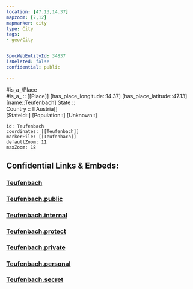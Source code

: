 ```yaml
---
location: [47.13,14.37] 
mapzoom: [7,12] 
mapmarker: city 
type: City
tags:
- geo/City


SpocWebEntityId: 34837
isDeleted: false
confidential: public

---
```

#is_a_/Place  
#is_a_ :: [[Place]] 
[has_place_longitude::14.37] 
[has_place_latitude::47.13] 
[name::Teufenbach] 
State ::  
Country :: [[Austria]]  
[StateId::] 
[Population::] 
[Unknown::] 


```leaflet
id: Teufenbach
coordinates: [[Teufenbach]] 
markerFile: [[Teufenbach]] 
defaultZoom: 11 
maxZoom: 18
```


## Confidential Links & Embeds: 

### [Teufenbach](/_Standards/Earth/Continent/Europe/Europe~Central/Austria/Austrias_States/Steiermark/City/Teufenbach.md) 

### [Teufenbach.public](/_public/Earth/Continent/Europe/Europe~Central/Austria/Austrias_States/Steiermark/City/Teufenbach.public.md) 

### [Teufenbach.internal](/_internal/Earth/Continent/Europe/Europe~Central/Austria/Austrias_States/Steiermark/City/Teufenbach.internal.md) 

### [Teufenbach.protect](/_protect/Earth/Continent/Europe/Europe~Central/Austria/Austrias_States/Steiermark/City/Teufenbach.protect.md) 

### [Teufenbach.private](/_private/Earth/Continent/Europe/Europe~Central/Austria/Austrias_States/Steiermark/City/Teufenbach.private.md) 

### [Teufenbach.personal](/_personal/Earth/Continent/Europe/Europe~Central/Austria/Austrias_States/Steiermark/City/Teufenbach.personal.md) 

### [Teufenbach.secret](/_secret/Earth/Continent/Europe/Europe~Central/Austria/Austrias_States/Steiermark/City/Teufenbach.secret.md)

